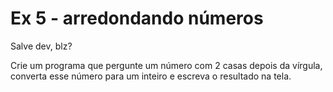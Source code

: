 # Ex 5 - arredondando números

Salve dev, blz?

Crie um programa que pergunte um número com 2 casas depois da vírgula, converta esse número para um inteiro e escreva o resultado na tela.
